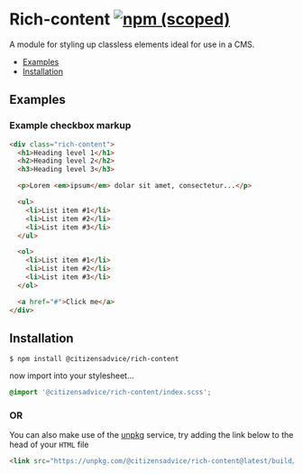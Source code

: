 # Rich-content [![npm (scoped)](https://img.shields.io/npm/v/@citizensadvice/rich-content.svg)](https://www.npmjs.com/package/@citizensadvice/rich-content)

A module for styling up classless elements ideal for use in a CMS.

- [Examples](#examples)
- [Installation](#installation)

## Examples

### Example checkbox markup

```HTML
<div class="rich-content">
  <h1>Heading level 1</h1>
  <h2>Heading level 2</h2>
  <h3>Heading level 3</h3>

  <p>Lorem <em>ipsum</em> dolar sit amet, consectetur...</p>

  <ul>
    <li>List item #1</li>
    <li>List item #2</li>
    <li>List item #3</li>
  </ul>

  <ol>
    <li>List item #1</li>
    <li>List item #2</li>
    <li>List item #3</li>
  </ol>

  <a href="#">Click me</a>
</div>
```

## Installation

```shell
$ npm install @citizensadvice/rich-content
```

now import into your stylesheet...

```scss
@import '@citizensadvice/rich-content/index.scss';
```

### OR

You can also make use of the [unpkg](https://unpkg.com) service, try adding the link below to the head of your `HTML` file

```html
<link src="https://unpkg.com/@citizensadvice/rich-content@latest/build/rich-content.css" />
```

